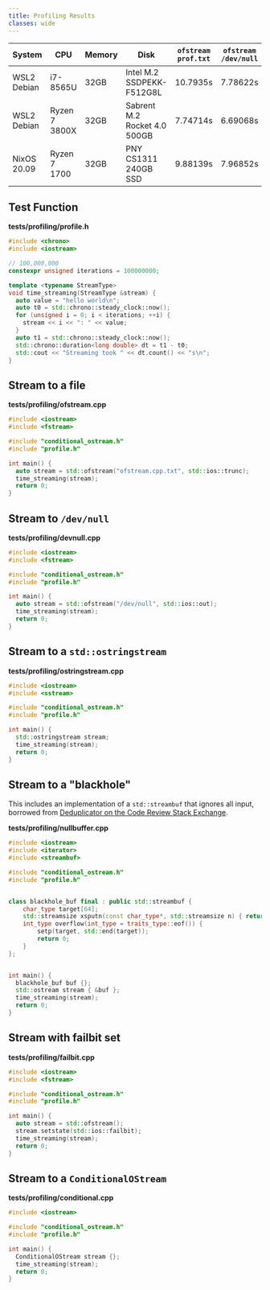 ```yaml
---
title: Profiling Results
classes: wide
---
```


|      System |           CPU | Memory |                         Disk | `ofstream`<br>`prof.txt` | `ofstream`<br>`/dev/null` | `ostringstream` | "blackhole"<br>`streambuf` | `ofstream`<br>failbit | `ConditionalOStream`
|-------------|---------------|--------|------------------------------|--------------------------|---------------------------|-----------------|----------------------------|-----------------------|----------------------
| WSL2 Debian |      i7-8565U |   32GB |   Intel M.2 SSDPEKK- F512G8L |                 10.7935s |                  7.78622s |        7.37819s |                   5.94589s |              2.66578s |            0.538241s
| WSL2 Debian | Ryzen 7 3800X |   32GB | Sabrent M.2 Rocket 4.0 500GB |                 7.74714s |                  6.69068s |        5.84889s |                   4.17527s |              2.11662s |            0.550667s
| NixOS 20.09 |  Ryzen 7 1700 |   32GB |         PNY CS1311 240GB SSD |                 9.88139s |                  7.96852s |        7.35156s |                   5.09152s |              2.67259s |            0.684588s

## Test Function

**tests/profiling/profile.h**
```cpp
#include <chrono>
#include <iostream>

// 100,000,000
constexpr unsigned iterations = 100000000;

template <typename StreamType>
void time_streaming(StreamType &stream) {
  auto value = "hello world\n";
  auto t0 = std::chrono::steady_clock::now();
  for (unsigned i = 0; i < iterations; ++i) {
    stream << i << ": " << value;
  }
  auto t1 = std::chrono::steady_clock::now();
  std::chrono::duration<long double> dt = t1 - t0;
  std::cout << "Streaming took " << dt.count() << "s\n";
}
```

## Stream to a file

**tests/profiling/ofstream.cpp**
```cpp
#include <iostream>
#include <fstream>

#include "conditional_ostream.h"
#include "profile.h"

int main() {
  auto stream = std::ofstream("ofstream.cpp.txt", std::ios::trunc);
  time_streaming(stream);
  return 0;
}
```

## Stream to `/dev/null`

**tests/profiling/devnull.cpp**
```cpp
#include <iostream>
#include <fstream>

#include "conditional_ostream.h"
#include "profile.h"

int main() {
  auto stream = std::ofstream("/dev/null", std::ios::out);
  time_streaming(stream);
  return 0;
}
```

## Stream to a `std::ostringstream`

**tests/profiling/ostringstream.cpp**
```cpp
#include <iostream>
#include <sstream>

#include "conditional_ostream.h"
#include "profile.h"

int main() {
  std::ostringstream stream;
  time_streaming(stream);
  return 0;
}
```

## Stream to a "blackhole"

This includes an implementation of a `std::streambuf` that ignores all input, borrowed from [Deduplicator on the Code Review Stack Exchange](https://codereview.stackexchange.com/a/260936).

**tests/profiling/nullbuffer.cpp**
```cpp
#include <iostream>
#include <iterator>
#include <streambuf>

#include "conditional_ostream.h"
#include "profile.h"


class blackhole_buf final : public std::streambuf {
    char_type target[64];
    std::streamsize xsputn(const char_type*, std::streamsize n) { return n; }
    int_type overflow(int_type = traits_type::eof()) {
        setp(target, std::end(target));
        return 0;
    }
};


int main() {
  blackhole_buf buf {};
  std::ostream stream { &buf };
  time_streaming(stream);
  return 0;
}
```

## Stream with failbit set

**tests/profiling/failbit.cpp**
```cpp
#include <iostream>
#include <fstream>

#include "conditional_ostream.h"
#include "profile.h"

int main() {
  auto stream = std::ofstream();
  stream.setstate(std::ios::failbit);
  time_streaming(stream);
  return 0;
}
```

## Stream to a `ConditionalOStream`

**tests/profiling/conditional.cpp**
```cpp
#include <iostream>

#include "conditional_ostream.h"
#include "profile.h"

int main() {
  ConditionalOStream stream {};
  time_streaming(stream);
  return 0;
}
```
